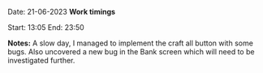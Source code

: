 
Date: 21-06-2023
**Work timings**

Start: 13:05
End: 23:50

**Notes:**
A slow day, I managed to implement the craft all button with some bugs. Also uncovered a new bug in the Bank screen which will need to be investigated further.
